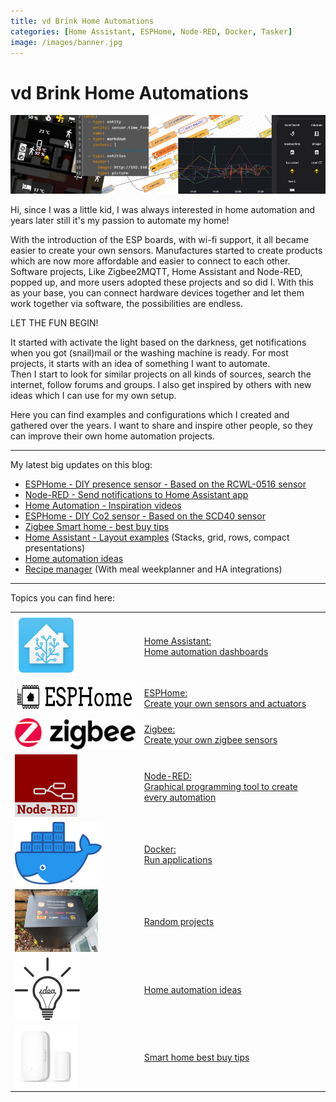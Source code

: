 ```yaml
---
title: vd Brink Home Automations
categories: [Home Assistant, ESPHome, Node-RED, Docker, Tasker]
image: /images/banner.jpg
---
```


# vd Brink Home Automations

![Banner](images/banner.jpg)

Hi, since I was a little kid, I was always interested in home automation and years later still it's my passion to
automate my home!

With the introduction of the ESP boards, with wi-fi support, it all became easier to create your own sensors.
Manufactures started to create products which are now more affordable and easier to connect to each other.
Software projects, Like Zigbee2MQTT, Home Assistant and Node-RED, popped up, and more users adopted these projects and so did I.
With this as your base, you can connect hardware devices together and let them work together via software, the
possibilities are endless.

LET THE FUN BEGIN!

It started with activate the light based on the darkness, get notifications when you got (snail)mail or the washing
machine is ready.
For most projects, it starts with an idea of something I want to automate.\
Then I start to look for similar projects on all kinds of sources, search the internet, follow forums and groups.
I also get inspired by others with new ideas which I can use for my own setup.

Here you can find examples and configurations which I created and gathered over the years.
I want to share and inspire other people, so they can improve their own home automation projects.

---
My latest big updates on this blog:

[//]: # (* [Bin day - LED strip reminder]&#40;projects/bin_day_led_strip_reminder&#41;)
[//]: # (* [Home Assistant - HACS Afvalbeheer]&#40;homeassistant/homeassistant_hacs_afvalbeheer&#41;)
* [ESPHome - DIY presence sensor - Based on the RCWL-0516 sensor](esphome/microwave_radar_sensor_rcwl-0516) 
* [Node-RED - Send notifications to Home Assistant app](node-red/node-red_homeassistant_notification)
* [Home Automation - Inspiration videos](ideas/home_automation_videos)
* [ESPHome - DIY Co2 sensor - Based on the SCD40 sensor](esphome/co2_scd40)
* [Zigbee Smart home - best buy tips](buy/smart_home_best_buy_tips)
* [Home Assistant - Layout examples](homeassistant/homeassistant_dashboard_layout) (Stacks, grid, rows, compact presentations)
* [Home automation ideas](ideas/home_automation_ideas)
* [Recipe manager](homeassistant/homeassistant_dashboard_mealie) (With meal weekplanner and HA integrations)

---

Topics you can find here:

|                                                                                                                                      |                                                                                       | 
|--------------------------------------------------------------------------------------------------------------------------------------|---------------------------------------------------------------------------------------|
| <a href="homeassistant/index"><img src="homeassistant/images/home_assistant_logo.png" alt="Home Assistant logo" height="100px"></a>  | [Home Assistant: <br>Home automation dashboards](homeassistant/index)                 |
| <a href="esphome/index"><img src="esphome/images/esphome.png" alt="ESPHome logo" height="50px"></a>                                  | [ESPHome: <br>Create your own sensors and actuators](esphome/index)                   |
| <a href="zigbee/index"><img src="zigbee/images/zigbee.jpg" alt="Zigbee logo" height="50px"></a>                                      | [Zigbee: <br>Create your own zigbee sensors](zigbee/index)                            |
| <a href="node-red/index"><img src="node-red/images/node-red_logo.png" alt="Node-RED logo" height="100px"></a>                        | [Node-RED: <br>Graphical programming tool to create every automation](node-red/index) |
| <a href="docker/index"><img src="docker/images/docker-logo.png" alt="Docker logo" height="100px"></a>                                | [Docker: <br>Run applications](docker/index)                                          |
| <a href="projects/index"><img src="projects/images_allux-600/sticker_package_box.jpg" alt="Package mailbox" height="100px"></a>      | [Random projects](projects/index)                                                     |
| <a href="ideas/home_automation_ideas"><img src="ideas/images/idea.png" alt="Home automation ideas" height="100px"></a>               | [Home automation ideas](ideas/home_automation_ideas)                                  |
| <a href="buy/index"><img src="buy/images_zigbee/zigbee_contact_sensor_aqara.webp" alt="Smart home best buy tips" height="100px"></a> | [Smart home best buy tips](buy/smart_home_best_buy_tips)                              |
 
